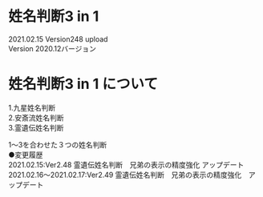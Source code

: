 # 姓名判断3 in 1
2021.02.15 Version248 upload<br>
Version 2020.12バージョン<br>
# 姓名判断3 in 1 について<br>
  1.九星姓名判断<br>
  2.安斎流姓名判断<br>
  3.霊遺伝姓名判断<br>

1～3を合わせた３つの姓名判断<br>
●変更履歴<br>
2021.02.15:Ver2.48 霊遺伝姓名判断　兄弟の表示の精度強化 アップデート<br>
2021.02.16～2021.02.17:Ver2.49  霊遺伝姓名判断　兄弟の表示の精度強化　アップデート<br>
